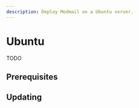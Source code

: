 ```yaml
---
description: Deploy Modmail on a Ubuntu server.
---
```


# Ubuntu

TODO

## Prerequisites

## Updating
